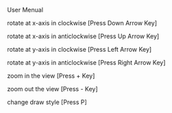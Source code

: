 User Menual 

rotate at x-axis in clockwise     [Press Down Arrow Key]

rotate at x-axis in anticlockwise [Press Up Arrow Key]

rotate at y-axis in clockwise     [Press Left Arrow Key]

rotate at y-axis in anticlockwise [Press Right Arrow Key]

zoom in the view                  [Press + Key]

zoom out the view                 [Press - Key]

change draw style                 [Press P]
